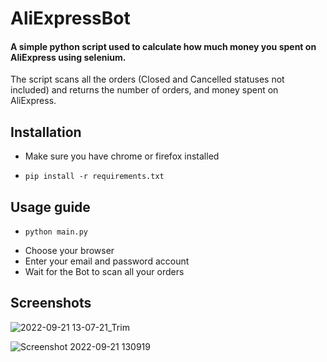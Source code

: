 # AliExpressBot
#### A simple python script used to calculate how much money you spent on AliExpress using selenium.  
The script scans all the orders (Closed and Cancelled statuses not included) and returns the number of orders, and money spent on AliExpress.  

## Installation
- Make sure you have chrome or firefox installed

-     pip install -r requirements.txt

## Usage guide
-     python main.py
- Choose your browser
- Enter your email and password account
- Wait for the Bot to scan all your orders

## Screenshots
![2022-09-21 13-07-21_Trim](https://user-images.githubusercontent.com/68149162/191480383-00cb7454-f3c2-4b40-b73f-e1593f00f274.gif)

![Screenshot 2022-09-21 130919](https://user-images.githubusercontent.com/68149162/191479597-c966b002-f1f5-4531-9f36-95e0cfcc90ec.png)
